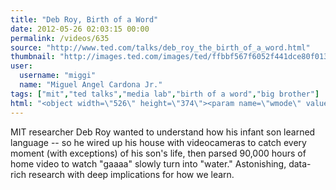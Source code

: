```yaml
---
title: "Deb Roy, Birth of a Word"
date: 2012-05-26 02:03:15 00:00
permalink: /videos/635
source: "http://www.ted.com/talks/deb_roy_the_birth_of_a_word.html"
thumbnail: "http://images.ted.com/images/ted/ffbbf567f6052f441dce80f013b08135ba54052e_389x292.jpg"
user:
  username: "miggi"
  name: "Miguel Angel Cardona Jr."
tags: ["mit","ted talks","media lab","birth of a word","big brother"]
html: "<object width=\"526\" height=\"374\"><param name=\"wmode\" value=\"transparent\"><param name=\"movie\" value=\"http://video.ted.com/assets/player/swf/EmbedPlayer.swf\"><param name=\"allowFullScreen\" value=\"true\"><param name=\"allowScriptAccess\" value=\"always\"><param name=\"wmode\" value=\"transparent\"><param name=\"bgColor\" value=\"#ffffff\"><param name=\"flashvars\" value=\"vh=288&amp;ap=0&amp;vu=http://download.ted.com/talks/DebRoy_2011-320k.mp4&amp;su=http://images.ted.com/images/ted/tedindex/embed-posters/DebRoy-2011.embed_thumbnail.jpg&amp;vw=512\"><embed src=\"http://video.ted.com/assets/player/swf/EmbedPlayer.swf\" pluginspace=\"http://www.macromedia.com/go/getflashplayer\" type=\"application/x-shockwave-flash\" wmode=\"transparent\" bgcolor=\"#ffffff\" width=\"526\" height=\"374\" allowfullscreen=\"true\" allowscriptaccess=\"always\" flashvars=\"vh=288&amp;ap=0&amp;vu=http://download.ted.com/talks/DebRoy_2011-320k.mp4&amp;su=http://images.ted.com/images/ted/tedindex/embed-posters/DebRoy-2011.embed_thumbnail.jpg&amp;vw=512\"></embed></object>"
---
```


MIT researcher Deb Roy wanted to understand how his infant son learned language -- so he wired up his house with videocameras to catch every moment (with exceptions) of his son's life, then parsed 90,000 hours of home video to watch "gaaaa" slowly turn into "water." Astonishing, data-rich research with deep implications for how we learn.